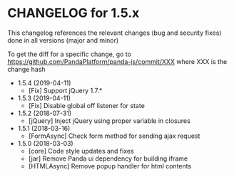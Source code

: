 CHANGELOG for 1.5.x
===================

This changelog references the relevant changes (bug and security fixes) done
in all versions (major and minor)

To get the diff for a specific change, go to https://github.com/PandaPlatform/panda-js/commit/XXX where
XXX is the change hash

* 1.5.4 (2019-04-11)
  * [Fix] Support jQuery 1.7.*
* 1.5.3 (2019-04-11)
  * [Fix] Disable global off listener for state
* 1.5.2 (2018-07-31)
  * [jQuery] Inject jQuery using proper variable in closures
* 1.5.1 (2018-03-16)
  * [FormAsync] Check form method for sending ajax request
* 1.5.0 (2018-03-03)
  * [core] Code style updates and fixes
  * [jar] Remove Panda ui dependency for building iframe
  * [HTMLAsync] Remove popup handler for html contents
